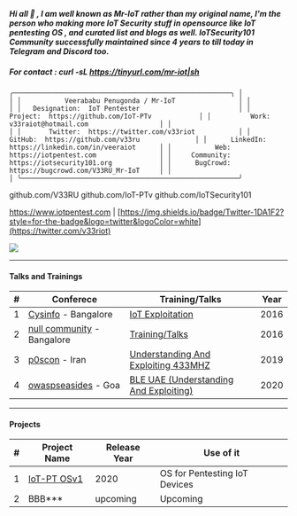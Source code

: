***Hi all 👋 , I am well known as Mr-IoT rather than my original name, 
I'm the person who making more IoT Security stuff in opensource like IoT pentesting OS , and curated list and blogs as well. 
IoTSecurity101 Community successfully maintained since 4 years to till today in Telegram and Discord too.***

##### For contact : curl -sL https://tinyurl.com/mr-iot|sh 
`
    ╭───────────────────────────────────────────────────────╮
    │                                                       │
    │           Veerababu Penugonda / Mr-IoT                │
    │                                                       │
    │   Designation:  IoT Pentester                         │
    │       Project:  https://github.com/IoT-PTv            │
    │          Work:  v33raiot@hotmail.com                  │
    │                                                       │
    │       Twitter:  https://twitter.com/v33riot           │
    │        GitHub:  https://github.com/v33ru              │
    │      LinkedIn:  https://linkedin.com/in/veeraiot      │
    │           Web:  https://iotpentest.com                │
    │     Community:  https://iotsecurity101.org            │
    │      BugCrowd:  https://bugcrowd.com/V33RU_Mr-IoT     │
    │                                                       │
    ╰───────────────────────────────────────────────────────╯ `



github.com/V33RU
github.com/IoT-PTv
github.com/IoTSecurity101






https://www.iotpentest.com | [https://img.shields.io/badge/Twitter-1DA1F2?style=for-the-badge&logo=twitter&logoColor=white](https://twitter.com/v33riot)

![](https://komarev.com/ghpvc/?username=v33ru)

--------------------------------------------------------------------------------------------------------------------------

#### Talks and Trainings 
| # | Conferece | Training/Talks | Year |
| ---|---|---|---|
|1| [Cysinfo](https://cysinfo.com/) - Bangalore | [IoT Exploitation](https://cysinfo.com/8th-meetup-iot-exploitation/) | 2016
|2|[null community](null.community) - Bangalore | [Training/Talks](https://null.community/profile/3556-veerababu-mr-iot) | 2016
|3|[p0scon](https://www.poscon.ir) - Iran | [Understanding And Exploiting 433MHZ](https://www.poscon.ir/2019/) | 2019
|4|[owaspseasides](https://www.owaspseasides.com/) - Goa |[BLE UAE (Understanding And Exploiting)](https://www.owaspseasides.com/sessions/ble_uae/) | 2020

------------------------------------------------------------------------------------------------------------------------------

#### Projects 
|#| Project Name | Release Year | Use of it |
| ---|---|---|---|
|1| [IoT-PT OSv1](https://github.com/IoT-PTv/IoT-PT) | 2020 | OS for Pentesting IoT Devices |
|2| BBB*** | upcoming| Upcoming|


